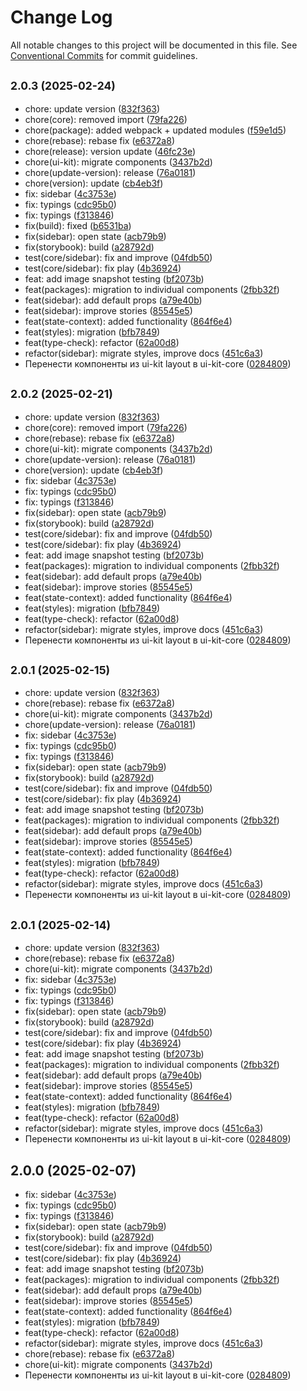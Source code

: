 # Change Log

All notable changes to this project will be documented in this file.
See [Conventional Commits](https://conventionalcommits.org) for commit guidelines.

## <small>2.0.3 (2025-02-24)</small>

* chore: update version ([832f363](https://gitlab.optimacros.com/fe/ui-kit/commit/832f363))
* chore(core): removed import ([79fa226](https://gitlab.optimacros.com/fe/ui-kit/commit/79fa226))
* chore(package): added webpack + updated modules ([f59e1d5](https://gitlab.optimacros.com/fe/ui-kit/commit/f59e1d5))
* chore(rebase): rebase fix ([e6372a8](https://gitlab.optimacros.com/fe/ui-kit/commit/e6372a8))
* chore(release): version update ([46fc23e](https://gitlab.optimacros.com/fe/ui-kit/commit/46fc23e))
* chore(ui-kit): migrate components ([3437b2d](https://gitlab.optimacros.com/fe/ui-kit/commit/3437b2d))
* chore(update-version): release ([76a0181](https://gitlab.optimacros.com/fe/ui-kit/commit/76a0181))
* chore(version): update ([cb4eb3f](https://gitlab.optimacros.com/fe/ui-kit/commit/cb4eb3f))
* fix: sidebar ([4c3753e](https://gitlab.optimacros.com/fe/ui-kit/commit/4c3753e))
* fix: typings ([cdc95b0](https://gitlab.optimacros.com/fe/ui-kit/commit/cdc95b0))
* fix: typings ([f313846](https://gitlab.optimacros.com/fe/ui-kit/commit/f313846))
* fix(build): fixed ([b6531ba](https://gitlab.optimacros.com/fe/ui-kit/commit/b6531ba))
* fix(sidebar): open state ([acb79b9](https://gitlab.optimacros.com/fe/ui-kit/commit/acb79b9))
* fix(storybook): build ([a28792d](https://gitlab.optimacros.com/fe/ui-kit/commit/a28792d))
* test(core/sidebar): fix and improve ([04fdb50](https://gitlab.optimacros.com/fe/ui-kit/commit/04fdb50))
* test(core/sidebar): fix play ([4b36924](https://gitlab.optimacros.com/fe/ui-kit/commit/4b36924))
* feat: add image snapshot testing ([bf2073b](https://gitlab.optimacros.com/fe/ui-kit/commit/bf2073b))
* feat(packages): migration to individual components ([2fbb32f](https://gitlab.optimacros.com/fe/ui-kit/commit/2fbb32f))
* feat(sidebar): add default props ([a79e40b](https://gitlab.optimacros.com/fe/ui-kit/commit/a79e40b))
* feat(sidebar): improve stories ([85545e5](https://gitlab.optimacros.com/fe/ui-kit/commit/85545e5))
* feat(state-context): added functionality ([864f6e4](https://gitlab.optimacros.com/fe/ui-kit/commit/864f6e4))
* feat(styles): migration ([bfb7849](https://gitlab.optimacros.com/fe/ui-kit/commit/bfb7849))
* feat(type-check): refactor ([62a00d8](https://gitlab.optimacros.com/fe/ui-kit/commit/62a00d8))
* refactor(sidebar): migrate styles, improve docs ([451c6a3](https://gitlab.optimacros.com/fe/ui-kit/commit/451c6a3))
* Перенести компоненты из ui-kit layout в ui-kit-core ([0284809](https://gitlab.optimacros.com/fe/ui-kit/commit/0284809))





## <small>2.0.2 (2025-02-21)</small>

* chore: update version ([832f363](https://gitlab.optimacros.com/fe/ui-kit/commit/832f363))
* chore(core): removed import ([79fa226](https://gitlab.optimacros.com/fe/ui-kit/commit/79fa226))
* chore(rebase): rebase fix ([e6372a8](https://gitlab.optimacros.com/fe/ui-kit/commit/e6372a8))
* chore(ui-kit): migrate components ([3437b2d](https://gitlab.optimacros.com/fe/ui-kit/commit/3437b2d))
* chore(update-version): release ([76a0181](https://gitlab.optimacros.com/fe/ui-kit/commit/76a0181))
* chore(version): update ([cb4eb3f](https://gitlab.optimacros.com/fe/ui-kit/commit/cb4eb3f))
* fix: sidebar ([4c3753e](https://gitlab.optimacros.com/fe/ui-kit/commit/4c3753e))
* fix: typings ([cdc95b0](https://gitlab.optimacros.com/fe/ui-kit/commit/cdc95b0))
* fix: typings ([f313846](https://gitlab.optimacros.com/fe/ui-kit/commit/f313846))
* fix(sidebar): open state ([acb79b9](https://gitlab.optimacros.com/fe/ui-kit/commit/acb79b9))
* fix(storybook): build ([a28792d](https://gitlab.optimacros.com/fe/ui-kit/commit/a28792d))
* test(core/sidebar): fix and improve ([04fdb50](https://gitlab.optimacros.com/fe/ui-kit/commit/04fdb50))
* test(core/sidebar): fix play ([4b36924](https://gitlab.optimacros.com/fe/ui-kit/commit/4b36924))
* feat: add image snapshot testing ([bf2073b](https://gitlab.optimacros.com/fe/ui-kit/commit/bf2073b))
* feat(packages): migration to individual components ([2fbb32f](https://gitlab.optimacros.com/fe/ui-kit/commit/2fbb32f))
* feat(sidebar): add default props ([a79e40b](https://gitlab.optimacros.com/fe/ui-kit/commit/a79e40b))
* feat(sidebar): improve stories ([85545e5](https://gitlab.optimacros.com/fe/ui-kit/commit/85545e5))
* feat(state-context): added functionality ([864f6e4](https://gitlab.optimacros.com/fe/ui-kit/commit/864f6e4))
* feat(styles): migration ([bfb7849](https://gitlab.optimacros.com/fe/ui-kit/commit/bfb7849))
* feat(type-check): refactor ([62a00d8](https://gitlab.optimacros.com/fe/ui-kit/commit/62a00d8))
* refactor(sidebar): migrate styles, improve docs ([451c6a3](https://gitlab.optimacros.com/fe/ui-kit/commit/451c6a3))
* Перенести компоненты из ui-kit layout в ui-kit-core ([0284809](https://gitlab.optimacros.com/fe/ui-kit/commit/0284809))





## <small>2.0.1 (2025-02-15)</small>

* chore: update version ([832f363](https://gitlab.optimacros.com/fe/ui-kit/commit/832f363))
* chore(rebase): rebase fix ([e6372a8](https://gitlab.optimacros.com/fe/ui-kit/commit/e6372a8))
* chore(ui-kit): migrate components ([3437b2d](https://gitlab.optimacros.com/fe/ui-kit/commit/3437b2d))
* chore(update-version): release ([76a0181](https://gitlab.optimacros.com/fe/ui-kit/commit/76a0181))
* fix: sidebar ([4c3753e](https://gitlab.optimacros.com/fe/ui-kit/commit/4c3753e))
* fix: typings ([cdc95b0](https://gitlab.optimacros.com/fe/ui-kit/commit/cdc95b0))
* fix: typings ([f313846](https://gitlab.optimacros.com/fe/ui-kit/commit/f313846))
* fix(sidebar): open state ([acb79b9](https://gitlab.optimacros.com/fe/ui-kit/commit/acb79b9))
* fix(storybook): build ([a28792d](https://gitlab.optimacros.com/fe/ui-kit/commit/a28792d))
* test(core/sidebar): fix and improve ([04fdb50](https://gitlab.optimacros.com/fe/ui-kit/commit/04fdb50))
* test(core/sidebar): fix play ([4b36924](https://gitlab.optimacros.com/fe/ui-kit/commit/4b36924))
* feat: add image snapshot testing ([bf2073b](https://gitlab.optimacros.com/fe/ui-kit/commit/bf2073b))
* feat(packages): migration to individual components ([2fbb32f](https://gitlab.optimacros.com/fe/ui-kit/commit/2fbb32f))
* feat(sidebar): add default props ([a79e40b](https://gitlab.optimacros.com/fe/ui-kit/commit/a79e40b))
* feat(sidebar): improve stories ([85545e5](https://gitlab.optimacros.com/fe/ui-kit/commit/85545e5))
* feat(state-context): added functionality ([864f6e4](https://gitlab.optimacros.com/fe/ui-kit/commit/864f6e4))
* feat(styles): migration ([bfb7849](https://gitlab.optimacros.com/fe/ui-kit/commit/bfb7849))
* feat(type-check): refactor ([62a00d8](https://gitlab.optimacros.com/fe/ui-kit/commit/62a00d8))
* refactor(sidebar): migrate styles, improve docs ([451c6a3](https://gitlab.optimacros.com/fe/ui-kit/commit/451c6a3))
* Перенести компоненты из ui-kit layout в ui-kit-core ([0284809](https://gitlab.optimacros.com/fe/ui-kit/commit/0284809))





## <small>2.0.1 (2025-02-14)</small>

* chore: update version ([832f363](https://gitlab.optimacros.com/fe/ui-kit/commit/832f363))
* chore(rebase): rebase fix ([e6372a8](https://gitlab.optimacros.com/fe/ui-kit/commit/e6372a8))
* chore(ui-kit): migrate components ([3437b2d](https://gitlab.optimacros.com/fe/ui-kit/commit/3437b2d))
* fix: sidebar ([4c3753e](https://gitlab.optimacros.com/fe/ui-kit/commit/4c3753e))
* fix: typings ([cdc95b0](https://gitlab.optimacros.com/fe/ui-kit/commit/cdc95b0))
* fix: typings ([f313846](https://gitlab.optimacros.com/fe/ui-kit/commit/f313846))
* fix(sidebar): open state ([acb79b9](https://gitlab.optimacros.com/fe/ui-kit/commit/acb79b9))
* fix(storybook): build ([a28792d](https://gitlab.optimacros.com/fe/ui-kit/commit/a28792d))
* test(core/sidebar): fix and improve ([04fdb50](https://gitlab.optimacros.com/fe/ui-kit/commit/04fdb50))
* test(core/sidebar): fix play ([4b36924](https://gitlab.optimacros.com/fe/ui-kit/commit/4b36924))
* feat: add image snapshot testing ([bf2073b](https://gitlab.optimacros.com/fe/ui-kit/commit/bf2073b))
* feat(packages): migration to individual components ([2fbb32f](https://gitlab.optimacros.com/fe/ui-kit/commit/2fbb32f))
* feat(sidebar): add default props ([a79e40b](https://gitlab.optimacros.com/fe/ui-kit/commit/a79e40b))
* feat(sidebar): improve stories ([85545e5](https://gitlab.optimacros.com/fe/ui-kit/commit/85545e5))
* feat(state-context): added functionality ([864f6e4](https://gitlab.optimacros.com/fe/ui-kit/commit/864f6e4))
* feat(styles): migration ([bfb7849](https://gitlab.optimacros.com/fe/ui-kit/commit/bfb7849))
* feat(type-check): refactor ([62a00d8](https://gitlab.optimacros.com/fe/ui-kit/commit/62a00d8))
* refactor(sidebar): migrate styles, improve docs ([451c6a3](https://gitlab.optimacros.com/fe/ui-kit/commit/451c6a3))
* Перенести компоненты из ui-kit layout в ui-kit-core ([0284809](https://gitlab.optimacros.com/fe/ui-kit/commit/0284809))





## 2.0.0 (2025-02-07)

* fix: sidebar ([4c3753e](https://gitlab.optimacros.com/fe/ui-kit/commit/4c3753e))
* fix: typings ([cdc95b0](https://gitlab.optimacros.com/fe/ui-kit/commit/cdc95b0))
* fix: typings ([f313846](https://gitlab.optimacros.com/fe/ui-kit/commit/f313846))
* fix(sidebar): open state ([acb79b9](https://gitlab.optimacros.com/fe/ui-kit/commit/acb79b9))
* fix(storybook): build ([a28792d](https://gitlab.optimacros.com/fe/ui-kit/commit/a28792d))
* test(core/sidebar): fix and improve ([04fdb50](https://gitlab.optimacros.com/fe/ui-kit/commit/04fdb50))
* test(core/sidebar): fix play ([4b36924](https://gitlab.optimacros.com/fe/ui-kit/commit/4b36924))
* feat: add image snapshot testing ([bf2073b](https://gitlab.optimacros.com/fe/ui-kit/commit/bf2073b))
* feat(packages): migration to individual components ([2fbb32f](https://gitlab.optimacros.com/fe/ui-kit/commit/2fbb32f))
* feat(sidebar): add default props ([a79e40b](https://gitlab.optimacros.com/fe/ui-kit/commit/a79e40b))
* feat(sidebar): improve stories ([85545e5](https://gitlab.optimacros.com/fe/ui-kit/commit/85545e5))
* feat(state-context): added functionality ([864f6e4](https://gitlab.optimacros.com/fe/ui-kit/commit/864f6e4))
* feat(styles): migration ([bfb7849](https://gitlab.optimacros.com/fe/ui-kit/commit/bfb7849))
* feat(type-check): refactor ([62a00d8](https://gitlab.optimacros.com/fe/ui-kit/commit/62a00d8))
* refactor(sidebar): migrate styles, improve docs ([451c6a3](https://gitlab.optimacros.com/fe/ui-kit/commit/451c6a3))
* chore(rebase): rebase fix ([e6372a8](https://gitlab.optimacros.com/fe/ui-kit/commit/e6372a8))
* chore(ui-kit): migrate components ([3437b2d](https://gitlab.optimacros.com/fe/ui-kit/commit/3437b2d))
* Перенести компоненты из ui-kit layout в ui-kit-core ([0284809](https://gitlab.optimacros.com/fe/ui-kit/commit/0284809))

